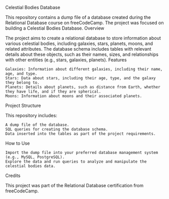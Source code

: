 Celestial Bodies Database

This repository contains a dump file of a database created during the Relational Database course on freeCodeCamp. The project was focused on building a Celestial Bodies Database.
Overview

The project aims to create a relational database to store information about various celestial bodies, including galaxies, stars, planets, moons, and related attributes. The database schema includes tables with relevant details about these objects, such as their names, sizes, and relationships with other entities (e.g., stars, galaxies, planets).
Features

    Galaxies: Information about different galaxies, including their name, age, and type.
    Stars: Data about stars, including their age, type, and the galaxy they belong to.
    Planets: Details about planets, such as distance from Earth, whether they have life, and if they are spherical.
    Moons: Information about moons and their associated planets.

Project Structure

This repository includes:

    A dump file of the database.
    SQL queries for creating the database schema.
    Data inserted into the tables as part of the project requirements.

How to Use

    Import the dump file into your preferred database management system (e.g., MySQL, PostgreSQL).
    Explore the data and run queries to analyze and manipulate the celestial bodies data.

Credits

This project was part of the Relational Database certification from freeCodeCamp.
